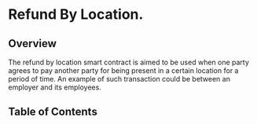 # Refund By Location.
## Overview
The refund by location smart contract is aimed to be used when one party agrees to pay another party for being present in a certain location for a period of time. An example of such transaction could be between an employer and its employees. 

## Table of Contents
